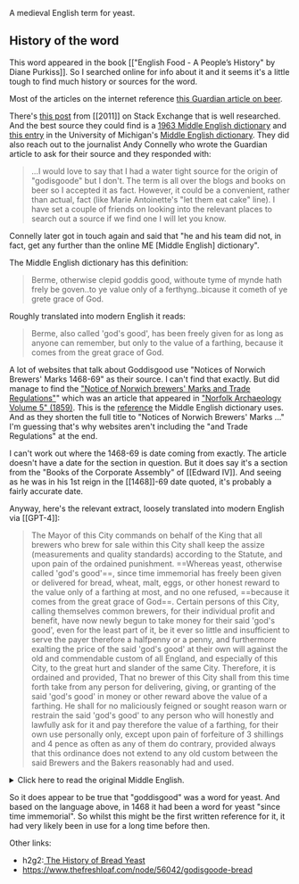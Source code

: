 A medieval English term for yeast.

## History of the word

This word appeared in the book [["English Food - A People’s History" by Diane Purkiss]]. So I searched online for info about it and it seems it's a little tough to find much history or sources for the word.

Most of the articles on the internet reference [this Guardian article on beer](https://www.theguardian.com/science/blog/2011/jul/29/science-magic-beer).

There's [this post](https://english.stackexchange.com/questions/36141/is-it-true-that-yeast-was-once-called-godisgoode) from [[2011]] on Stack Exchange that is well researched. And the best source they could find is a [1963 Middle English dictionary](http://books.google.com/books?id=1ltiHI7NNycC&pg=PA190&lpg=PA190&dq=%22bicause%20it%20cometh%20of%20ye%20grete%20grace%20of%20God%22&source=bl&ots=UvA-7JkwCA&sig=w1z7wY6QXi6BiZ-uKLx0Z_6Ioto&hl=en&ei=5_IzTqaZINHpgQfK8_XmDA&sa=X&oi=book_result&ct=result&res) and [this entry](https://quod.lib.umich.edu/m/middle-english-dictionary/dictionary/MED18945) in the University of Michigan's [Middle English dictionary](https://quod.lib.umich.edu/m/middle-english-dictionary/dictionary). They did also reach out to the journalist Andy Connelly who wrote the Guardian article to ask for their source and they responded with:

> ...I would love to say that I had a water tight source for the origin of "godisgoode" but I don't. The term is all over the blogs and books on beer so I accepted it as fact. However, it could be a convenient, rather than actual, fact (like Marie Antoinette's "let them eat cake" line). I have set a couple of friends on looking into the relevant places to search out a source if we find one I will let you know.

Connelly later got in touch again and said that "he and his team did not, in fact, get any further than the online ME [Middle English] dictionary".

The Middle English dictionary has this definition:

> Berme, otherwise clepid goddis good, withoute tyme of mynde hath frely be goven..to ye value only of a ferthyng..bicause it cometh of ye grete grace of God.

Roughly translated into modern English it reads:

> Berme, also called 'god's good', has been freely given for as long as anyone can remember, but only to the value of a farthing, because it comes from the great grace of God.

A lot of websites that talk about Goddisgood use "Notices of Norwich Brewers' Marks 1468-69" as their source. I can't find that exactly. But did manage to find the ["Notice of Norwich brewers' Marks and Trade Regulations"](https://archaeologydataservice.ac.uk/library/browse/details.xhtml?recordId=3236381)" which was an article that appeared in ["Norfolk Archaeology Volume 5" (1859)](https://archaeologydataservice.ac.uk/library/browse/issue.xhtml?recordId=1180095). This is the [reference](https://quod.lib.umich.edu/m/middle-english-dictionary/bibliography/BIB892?rid=hyp.594.19991101t123123) the Middle English dictionary uses. And as they shorten the full title to "Notices of Norwich Brewers' Marks …" I'm guessing that's why websites aren't including the "and Trade Regulations" at the end. 

I can't work out where the 1468-69 is date coming from exactly. The article doesn't have a date for the section in question. But it does say it's a section from the "Books of the Corporate Assembly" of [[Edward IV]]. And seeing as he was in his 1st reign in the [[1468]]-69 date quoted, it's probably a fairly accurate date.

Anyway, here's the relevant extract, loosely translated into modern English via [[GPT-4]]:

> The Mayor of this City commands on behalf of the King that all brewers who brew for sale within this City shall keep the assize (measurements and quality standards) according to the Statute, and upon pain of the ordained punishment. ==Whereas yeast, otherwise called 'god's good'==, since time immemorial has freely been given or delivered for bread, wheat, malt, eggs, or other honest reward to the value only of a farthing at most, and no one refused, ==because it comes from the great grace of God==. Certain persons of this City, calling themselves common brewers, for their individual profit and benefit, have now newly begun to take money for their said 'god's good', even for the least part of it, be it ever so little and insufficient to serve the payer therefore a halfpenny or a penny, and furthermore exalting the price of the said 'god's good' at their own will against the old and commendable custom of all England, and especially of this City, to the great hurt and slander of the same City. Therefore, it is ordained and provided, That no brewer of this City shall from this time forth take from any person for delivering, giving, or granting of the said 'god's good' in money or other reward above the value of a farthing. He shall for no maliciously feigned or sought reason warn or restrain the said 'god's good' to any person who will honestly and lawfully ask for it and pay therefore the value of a farthing, for their own use personally only, except upon pain of forfeiture of 3 shillings and 4 pence as often as any of them do contrary, provided always that this ordinance does not extend to any old custom between the said Brewers and the Bakers reasonably had and used.

<details>
  <summary>Click here to read the original Middle English.</summary>
  <p><blockquote>The Maior of this Cite comaundith on ye Kynges bihalve yt alle man of Brewers yt shall brewe to sale wtynne this Cite kepe ye assise accordyng to ye Statute & uppon peyne ordeyned. And wheras berme, otherwise clepid goddis good, wtoute tyme of mynde hath frely be goven or delyved for brede, whete, malte, egges, or other honest rewarde to ye value only of a ferthyng at ye uttermost & noon warned, bicause it cometh of ye grete grace of God. Certeyn psones of this Cite callyng them selfe comon brewers, for their singler lucre & avayle, have nowe newely bigonne to take money for their seid goddisgood, for ye leest parte therof be it never so litle & insufficient to s've ye payer therfore an halfpeny or a peny, & ferthermore exalting ye pce of ye sd Goddisgood at their pper wille ageyns ye olde & laudable custome of alle Englonde, & spally of this Cite, to grete hurte & slaunder of ye same Cite. Wherefore yt is ordeyned & pvided, That no man of brewer of this Cite shall from this tvme foorth take of eny psone for lyveryng, gevyng or grauntyng of ye sd goddisgood in money nor other rewarde above ye value of a ferthyng. He shall for no malice feyned ne sought colour warne ne restreyne ye sd goddisgood to eny psone yt wille honestly & lefully aske it & paye therfore ye value of a ferthyng, their owen use prsonally sved oonly, excepte uppon perne of forfetur of iijs. iiijd. as often as eny of them do contrary, fforseen alwaye yt this ordynaunce streche not to eny olde custom bitwix ye sd Brewers & ye Bakers resonably hadde and used. (Page 324)</blockquote></p>
</details>

So it does appear to be true that "goddisgood" was a word for yeast. And based on the language above, in 1468 it had been a word for yeast "since time immemorial". So whilst this might be the first written reference for it, it had very likely been in use for a long time before then.




Other links:
- h2g2:[ The History of Bread Yeast](https://h2g2.com/entry/A2663110)
- https://www.thefreshloaf.com/node/56042/godisgoode-bread